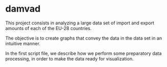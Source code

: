 # damvad
This project consists in analyzing a large data set of import and export amounts of each of the EU-28 countries.

The objective is to create graphs that convey the data in the data set in an intuitive manner.

In the first script file, we describe how we perform some preparatory data processing, in order to make the data ready for visualization.

